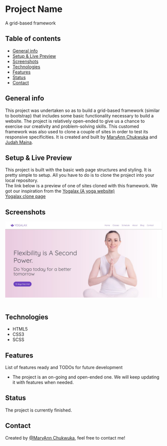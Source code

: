 
# Project Name
A grid-based framework

## Table of contents
* [General info](#general-info)
* [Setup  & Live Preview](#setup)
* [Screenshots](#screenshots)
* [Technologies](#technologies)
* [Features](#features)
* [Status](#status)
* [Contact](#contact)

## General info
This project was undertaken so as to build a grid-based framework (similar to bootstrap) that includes some basic functionality necessary to build a website. The project is relatively open-ended to give us a chance to exercise our creativity and problem-solving skills. This customed framework was also used to clone a couple of sites in order to test its responsive specificities. It is created and built by <a href="https://github.com/adaorachi">MaryAnn Chukwuka</a> and <a href="https://github.com/Jaykowski">Judah Maina</a>.

## Setup & Live Preview
This project is built with the basic web page structures and styling. It is pretty simple to setup. All you have to do is to clone the project into your local repository.<br>
The link below is a preview of one of sites cloned with this framework. We got our inspiration from the <a href="https://colorlib.com/preview/theme/yogalax/"> Yogalax (A yoga website)</a><br>
<a href="https://raw.githack.com/JayKowski/sass-framework/news-page/index.html">Yogalax clone page </a>

## Screenshots
<img src="images/screenshots.jpg"><br><br>

## Technologies
* HTML5
* CSS3
* SCSS

## Features
List of features ready and TODOs for future development
* The project is an on-going and open-ended one. We will keep updating it with features when needed.

## Status
The project is currently finished.

## Contact
Created by [@MaryAnn Chukwuka](https://github.com/adaorachi), feel free to contact me!
